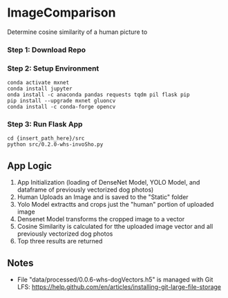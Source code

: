 # ImageComparison
Determine cosine similarity of a human picture to

### Step 1: Download Repo

### Step 2: Setup Environment

```conda create --name mxnet
conda activate mxnet
conda install jupyter
onda install -c anaconda pandas requests tqdm pil flask pip
pip install --upgrade mxnet gluoncv
conda install -c conda-forge opencv
```
### Step 3: Run Flask App
```
cd {insert_path_here}/src
python src/0.2.0-whs-invoSho.py
```

## App Logic
1. App Initialization (loading of DenseNet Model, YOLO Model, and dataframe of previously vectorized dog photos)
2. Human Uploads an Image and is saved to the "Static" folder
3. Yolo Model extractts and crops just the "human" portion of uploaded image
4. Densenet Model transforms the cropped image to a vector
5. Cosine Similarity is calculated for tthe uploaded image vector and all previously vectorized dog photos
6. Top three results are returned 

## Notes
- File "data/processed/0.0.6-whs-dogVectors.h5" is managed with Git LFS: https://help.github.com/en/articles/installing-git-large-file-storage
